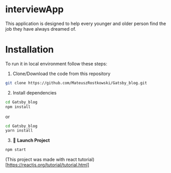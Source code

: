 # interviewApp

This application is designed to help every younger and older person find the job they have always dreamed of.

# **Installation**

To run it in local environment follow these steps:
    
1. Clone/Download the code from this repository

```bash
git clone https://github.com/MateuszRostkowski/Gatsby_blog.git
```

2. Install dependencies 
    
```bash
cd Gatsby_blog
npm install
```

or 

```bash
cd Gatsby_blog
yarn install
```
3. 🚀 **Launch Project**
    
```bash
npm start
```

(This project was made with react tutorial)[https://reactjs.org/tutorial/tutorial.html]
